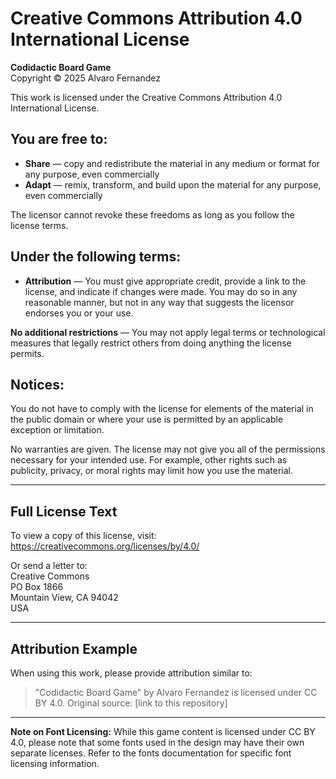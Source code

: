 # Creative Commons Attribution 4.0 International License

**Codidactic Board Game**  
Copyright © 2025 Alvaro Fernandez

This work is licensed under the Creative Commons Attribution 4.0 International License.

## You are free to:

- **Share** — copy and redistribute the material in any medium or format for any purpose, even commercially
- **Adapt** — remix, transform, and build upon the material for any purpose, even commercially

The licensor cannot revoke these freedoms as long as you follow the license terms.

## Under the following terms:

- **Attribution** — You must give appropriate credit, provide a link to the license, and indicate if changes were made. You may do so in any reasonable manner, but not in any way that suggests the licensor endorses you or your use.

**No additional restrictions** — You may not apply legal terms or technological measures that legally restrict others from doing anything the license permits.

## Notices:

You do not have to comply with the license for elements of the material in the public domain or where your use is permitted by an applicable exception or limitation.

No warranties are given. The license may not give you all of the permissions necessary for your intended use. For example, other rights such as publicity, privacy, or moral rights may limit how you use the material.

---

## Full License Text

To view a copy of this license, visit:  
https://creativecommons.org/licenses/by/4.0/

Or send a letter to:  
Creative Commons  
PO Box 1866  
Mountain View, CA 94042  
USA

---

## Attribution Example

When using this work, please provide attribution similar to:

> "Codidactic Board Game" by Alvaro Fernandez is licensed under CC BY 4.0. Original source: [link to this repository]

---

**Note on Font Licensing:** While this game content is licensed under CC BY 4.0, please note that some fonts used in the design may have their own separate licenses. Refer to the fonts documentation for specific font licensing information.
